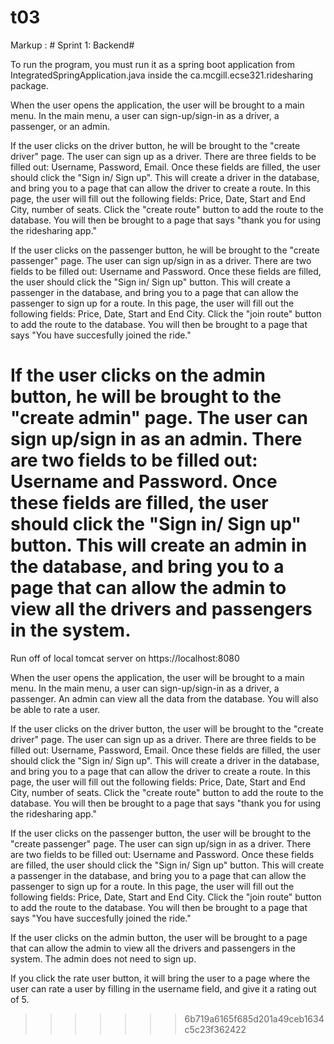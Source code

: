 # t03
Markup :  # Sprint 1: Backend#

To run the program, you must run it as a spring boot application from IntegratedSpringApplication.java inside the ca.mcgill.ecse321.ridesharing package.

When the user opens the application, the user will be brought to a main menu.
In the main menu, a user can sign-up/sign-in as a driver, a passenger, or an admin.

If the user clicks on the driver button, he will be brought to the "create driver" page. The user can sign up as a driver. There are three fields to be filled out: Username, Password, Email. Once these fields are filled, the user should click the "Sign in/ Sign up". This will create a driver in the database, and bring you to a page that can allow the driver to create a route. In this page, the user will fill out the following fields: Price, Date, Start and End City, number of seats. Click the "create route" button to add the route to the database. You will then be brought to a page that says "thank you for using the ridesharing app."

If the user clicks on the passenger button, he will be brought to the "create passenger" page. The user can sign up/sign in as a driver. There are two fields to be filled out: Username and Password. Once these fields are filled, the user should click the "Sign in/ Sign up" button. This will create a passenger in the database, and bring you to a page that can allow the passenger to sign up for a route. In this page, the user will fill out the following fields: Price, Date, Start and End City. Click the "join route" button to add the route to the database. You will then be brought to a page that says "You have succesfully joined the ride."

If the user clicks on the admin button, he will be brought to the "create admin" page. The user can sign up/sign in as an admin. There are two fields to be filled out: Username and Password. Once these fields are filled, the user should click the "Sign in/ Sign up" button. This will create an admin in the database, and bring you to a page that can allow the admin to view all the drivers and passengers in the system. 
=======
Run off of local tomcat server on https://localhost:8080

When the user opens the application, the user will be brought to a main menu. In the main menu, a user can sign-up/sign-in as a driver, a passenger. An admin can view all the data from the database. You will also be able to rate a user.

If the user clicks on the driver button, the user will be brought to the "create driver" page. The user can sign up as a driver. There are three fields to be filled out: Username, Password, Email. Once these fields are filled, the user should click the "Sign in/ Sign up". This will create a driver in the database, and bring you to a page that can allow the driver to create a route. In this page, the user will fill out the following fields: Price, Date, Start and End City, number of seats. Click the "create route" button to add the route to the database. You will then be brought to a page that says "thank you for using the ridesharing app."

If the user clicks on the passenger button, the user will be brought to the "create passenger" page. The user can sign up/sign in as a driver. There are two fields to be filled out: Username and Password. Once these fields are filled, the user should click the "Sign in/ Sign up" button. This will create a passenger in the database, and bring you to a page that can allow the passenger to sign up for a route. In this page, the user will fill out the following fields: Price, Date, Start and End City. Click the "join route" button to add the route to the database. You will then be brought to a page that says "You have succesfully joined the ride."

If the user clicks on the admin button, the user will be brought to a page that can allow the admin to view all the drivers and passengers in the system. The admin does not need to sign up.

If you click the rate user button, it will bring the user to a page where the user can rate a user by filling in the username field, and give it a rating out of 5.
>>>>>>> 6b719a6165f685d201a49ceb1634c5c23f362422
